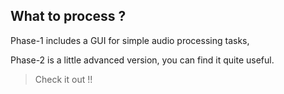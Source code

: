 ## What to process ?

Phase-1 includes a GUI for simple audio processing tasks,

Phase-2 is a little advanced version, you can find it quite useful.

> Check it out !!
